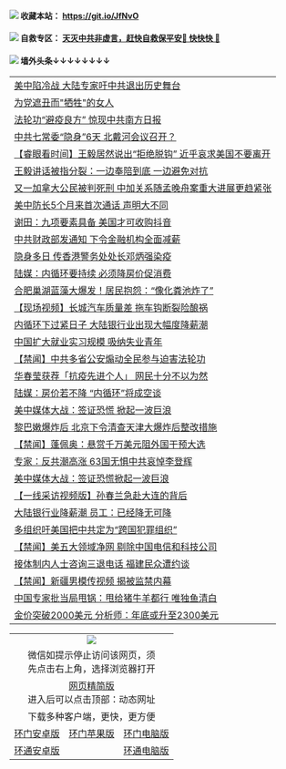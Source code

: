  #### <img src="https://img.icons8.com/color/48/000000/check-all.png"/> 收藏本站： https://git.io/JfNvO 

 #### <img src="https://img.icons8.com/color/48/000000/check-all.png"/> 自救专区： [天灭中共非虚言，赶快自救保平安🍎 快快快 📩](https://github.com/pwgy/td/blob/master/README.md)

 #### <img src="https://img.icons8.com/color/48/000000/check-all.png"/> 墙外头条↓↓↓↓↓↓↓↓ 
<table>  

<tr><td colspan="2" align="left"><a href="https://dwkts8awlbkd7.cloudfront.net/?name=c1208234&key=jdhvxawhshihitwk&from=gy1">美中陷冷战 大陆专家吁中共退出历史舞台</a></td></tr>
<tr><td colspan="2" align="left"><a href="https://dwkts8awlbkd7.cloudfront.net/?name=c1208532&key=jdhvxawhshihitwk&from=gy1">为党遮丑而&quot;牺牲&quot;的女人</a></td></tr>
<tr><td colspan="2" align="left"><a href="https://dwkts8awlbkd7.cloudfront.net/?name=c1208524&key=jdhvxawhshihitwk&from=gy1">法轮功“避疫良方” 惊现中共南方日报</a></td></tr>
<tr><td colspan="2" align="left"><a href="https://dwkts8awlbkd7.cloudfront.net/?name=c1208523&key=jdhvxawhshihitwk&from=gy1">中共七常委“隐身”6天 北戴河会议召开？</a></td></tr>
<tr><td colspan="2" align="left"><a href="https://dwkts8awlbkd7.cloudfront.net/?name=c1208473&key=jdhvxawhshihitwk&from=gy1">【睿眼看时间】王毅居然说出“拒绝脱钩” 近乎哀求美国不要离开</a></td></tr>
<tr><td colspan="2" align="left"><a href="https://dwkts8awlbkd7.cloudfront.net/?name=c1208499&key=jdhvxawhshihitwk&from=gy1">王毅讲话被指分裂：一边奉陪到底 一边避免对抗</a></td></tr>
<tr><td colspan="2" align="left"><a href="https://dwkts8awlbkd7.cloudfront.net/?name=c1208454&key=jdhvxawhshihitwk&from=gy1">又一加拿大公民被判死刑 中加关系随孟晚舟案重大进展更趋紧张</a></td></tr>
<tr><td colspan="2" align="left"><a href="https://dwkts8awlbkd7.cloudfront.net/?name=c1208540&key=jdhvxawhshihitwk&from=gy1">美中防长5个月来首次通话 声明大不同</a></td></tr>
<tr><td colspan="2" align="left"><a href="https://dwkts8awlbkd7.cloudfront.net/?name=c1208498&key=jdhvxawhshihitwk&from=gy1">谢田：九项要素具备 美国才可收购抖音</a></td></tr>
<tr><td colspan="2" align="left"><a href="https://dwkts8awlbkd7.cloudfront.net/?name=c1208530&key=jdhvxawhshihitwk&from=gy1">中共财政部发通知 下令金融机构全面减薪</a></td></tr>
<tr><td colspan="2" align="left"><a href="https://dwkts8awlbkd7.cloudfront.net/?name=c1208515&key=jdhvxawhshihitwk&from=gy1">隐身多日 传香港警务处处长邓炳强染疫</a></td></tr>
<tr><td colspan="2" align="left"><a href="https://dwkts8awlbkd7.cloudfront.net/?name=c1208491&key=jdhvxawhshihitwk&from=gy1">陆媒：内循环要持续 必须降房价促消费</a></td></tr>
<tr><td colspan="2" align="left"><a href="https://dwkts8awlbkd7.cloudfront.net/?name=c1208511&key=jdhvxawhshihitwk&from=gy1">合肥巢湖蓝藻大爆发！居民抱怨：“像化粪池炸了”</a></td></tr>
<tr><td colspan="2" align="left"><a href="https://dwkts8awlbkd7.cloudfront.net/?name=c1208522&key=jdhvxawhshihitwk&from=gy1">【现场视频】长城汽车质量差 拖车钩断裂险酿祸</a></td></tr>
<tr><td colspan="2" align="left"><a href="https://dwkts8awlbkd7.cloudfront.net/?name=c1208487&key=jdhvxawhshihitwk&from=gy1">内循环下过紧日子 大陆银行业出现大幅度降薪潮</a></td></tr>
<tr><td colspan="2" align="left"><a href="https://dwkts8awlbkd7.cloudfront.net/?name=c1208517&key=jdhvxawhshihitwk&from=gy1">中国扩大就业实习规模 吸纳失业青年</a></td></tr>
<tr><td colspan="2" align="left"><a href="https://dwkts8awlbkd7.cloudfront.net/?name=c1208528&key=jdhvxawhshihitwk&from=gy1">【禁闻】中共多省公安煽动全民参与迫害法轮功</a></td></tr>
<tr><td colspan="2" align="left"><a href="https://dwkts8awlbkd7.cloudfront.net/?name=c1208513&key=jdhvxawhshihitwk&from=gy1">华春莹获荐「抗疫先进个人」 网民十分不以为然</a></td></tr>
<tr><td colspan="2" align="left"><a href="https://dwkts8awlbkd7.cloudfront.net/?name=c1208545&key=jdhvxawhshihitwk&from=gy1">陆媒：房价若不降 “内循环”将成空谈</a></td></tr>
<tr><td colspan="2" align="left"><a href="https://dwkts8awlbkd7.cloudfront.net/?name=c1208485&key=jdhvxawhshihitwk&from=gy1">美中媒体大战：签证恐慌 掀起一波巨浪</a></td></tr>
<tr><td colspan="2" align="left"><a href="https://dwkts8awlbkd7.cloudfront.net/?name=c1208544&key=jdhvxawhshihitwk&from=gy1">黎巴嫩爆炸后 北京下令清查天津大爆炸后整改措施</a></td></tr>
<tr><td colspan="2" align="left"><a href="https://dwkts8awlbkd7.cloudfront.net/?name=c1208529&key=jdhvxawhshihitwk&from=gy1">【禁闻】蓬佩奥：悬赏千万美元阻外国干预大选</a></td></tr>
<tr><td colspan="2" align="left"><a href="https://dwkts8awlbkd7.cloudfront.net/?name=c1208471&key=jdhvxawhshihitwk&from=gy1">专家：反共潮高涨 63国无惧中共哀悼李登辉</a></td></tr>
<tr><td colspan="2" align="left"><a href="https://dwkts8awlbkd7.cloudfront.net/?name=c1208488&key=jdhvxawhshihitwk&from=gy1">美中媒体大战：签证恐慌掀起一波巨浪</a></td></tr>
<tr><td colspan="2" align="left"><a href="https://dwkts8awlbkd7.cloudfront.net/?name=c1208451&key=jdhvxawhshihitwk&from=gy1">【一线采访视频版】孙春兰急赴大连的背后</a></td></tr>
<tr><td colspan="2" align="left"><a href="https://dwkts8awlbkd7.cloudfront.net/?name=c1208470&key=jdhvxawhshihitwk&from=gy1">大陆银行业降薪潮 员工：已经降无可降</a></td></tr>
<tr><td colspan="2" align="left"><a href="https://dwkts8awlbkd7.cloudfront.net/?name=c1208457&key=jdhvxawhshihitwk&from=gy1">多组织吁美国把中共定为“跨国犯罪组织”</a></td></tr>
<tr><td colspan="2" align="left"><a href="https://dwkts8awlbkd7.cloudfront.net/?name=c1208527&key=jdhvxawhshihitwk&from=gy1">【禁闻】美五大领域净网 剔除中国电信和科技公司</a></td></tr>
<tr><td colspan="2" align="left"><a href="https://dwkts8awlbkd7.cloudfront.net/?name=c1208458&key=jdhvxawhshihitwk&from=gy1">接体制内人士咨询三退电话 福建民众遭约谈</a></td></tr>
<tr><td colspan="2" align="left"><a href="https://dwkts8awlbkd7.cloudfront.net/?name=c1208541&key=jdhvxawhshihitwk&from=gy1">【禁闻】新疆男模传视频 揭被监禁内幕</a></td></tr>
<tr><td colspan="2" align="left"><a href="https://dwkts8awlbkd7.cloudfront.net/?name=c1208472&key=jdhvxawhshihitwk&from=gy1">中国专家批当局甩锅：甩给猪牛羊都行 唯独鱼清白</a></td></tr>
<tr><td colspan="2" align="left"><a href="https://dwkts8awlbkd7.cloudfront.net/?name=c1208514&key=jdhvxawhshihitwk&from=gy1">金价突破2000美元 分析师：年底或升至2300美元</a></td></tr>

  </table>
  
  <table>
  <tr>
    <td colspan="3" align="center"><img src="https://cdn.jsdelivr.net/gh/opipe/up/oGate65.jpg"/></td>
  </tr>
  <tr>
    <td colspan="3" align="center">微信如提示停止访问该网页，须<br/>先点击右上角，选择浏览器打开</td>
  <tr>
  <tr>
    <td colspan="3" align="center"><a href="https://gitcdn.xyz/cdn/otiny/up/master/show005.htm">网页精简版</a><br/>进入后可以点击顶部：动态网址</td>
  </tr>
  <tr>
    <td colspan="3" align="center">下载多种客户端，更快，更方便</td>
  <tr>
  <tr>
    <td align="center"><a href="https://cdn.jsdelivr.net/gh/opipe/up/oGatea.apk">环门安卓版</a></td>
    <td align="center"><a href="https://x.co/odisk">环门苹果版</a></td>
    <td align="center"><a href="https://cdn.jsdelivr.net/gh/opipe/up/oGate.zip">环门电脑版</a></td>
  </tr>
  <tr>
    <td align="center"><a href="https://cdn.jsdelivr.net/gh/opipe/up/oPipe.apk">环通安卓版</a></td>
    <td align="center"></td>
    <td align="center"><a href="https://raw.githubusercontent.com/opipe/up/master/oPipe.zip">环通电脑版</a></td>
  </tr>
  
</table>
